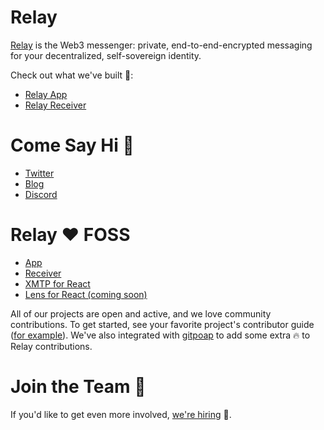 # Relay

[Relay](https://relay.cc) is the Web3 messenger: private, end-to-end-encrypted messaging for your decentralized, self-sovereign identity.

Check out what we've built 🚀:

* [Relay App](https://relay.cc)
* [Relay Receiver](https://demo.relay.cc)

# Come Say Hi 👋

* [Twitter](https://twitter.com/relay_eth)
* [Blog](https://mirror.xyz/relaycc.eth)
* [Discord](https://discord.gg/DTMKf63ZSf)

# Relay ❤️ FOSS

* [App](https://github.com/relaycc/relay)
* [Receiver](https://github.com/relaycc/receiver)
* [XMTP for React](https://github.com/relaycc/xmtp-hooks)
* [Lens for React (coming soon)]()

All of our projects are open and active, and we love community contributions. To get started, see your favorite project's contributor guide ([for example](https://github.com/relaycc/receiver/.github/CONTRIBUTING.md)). We've also integrated with [gitpoap](https://www.gitpoap.io/gp/736) to add some extra 🔥 to Relay contributions.

# Join the Team 🤝

If you'd like to get even more involved, [we're hiring](https://wellfound.com/company/relaycc/jobs) 🎉.
